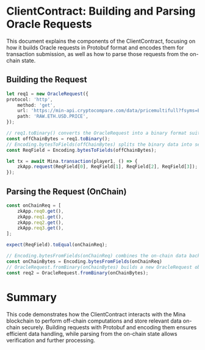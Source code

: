 # ClientContract: Building and Parsing Oracle Requests

This document explains the components of the ClientContract, focusing on how it builds Oracle requests in Protobuf format and encodes them for transaction submission, as well as how to parse those requests from the on-chain state.

## Building the Request

```typescript
let req1 = new OracleRequest({
protocol: 'http',
    method: 'get',
    url: 'https://min-api.cryptocompare.com/data/pricemultifull?fsyms=ETH&tsyms=USD',
    path: 'RAW.ETH.USD.PRICE',
});

// req1.toBinary() converts the OracleRequest into a binary format suitable for encoding.
const offChainBytes = req1.toBinary();
// Encoding.bytesToFields(offChainBytes) splits the binary data into separate fields. These fields presumably represent different aspects of the request data.
const ReqField = Encoding.bytesToFields(offChainBytes);

let tx = await Mina.transaction(player1, () => {
    zkApp.request(ReqField[0], ReqField[1], ReqField[2], ReqField[3]);
});

```

## Parsing the Request (OnChain)

```typescript
const onChainReq = [
    zkApp.req0.get(),
    zkApp.req1.get(),
    zkApp.req2.get(),
    zkApp.req3.get(),
];

expect(ReqField).toEqual(onChainReq);

// Encoding.bytesFromFields(onChainReq) combines the on-chain data back into its original binary format.
const onChainBytes = Encoding.bytesFromFields(onChainReq)
// OracleRequest.fromBinary(onChainBytes) builds a new OracleRequest object from the reconstructed binary data.
const req2 = OracleRequest.fromBinary(onChainBytes);

```

# Summary 

This code demonstrates how the ClientContract interacts with the Mina blockchain to perform off-chain computations and store relevant data on-chain securely. Building requests with Protobuf and encoding them ensures efficient data handling, while parsing from the on-chain state allows verification and further processing.
